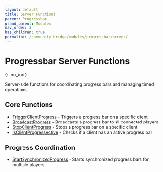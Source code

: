 ```yaml
---
layout: default
title: Server Functions
parent: Progressbar
grand_parent: Modules
nav_order: 2
has_children: true
permalink: /community_bridge/modules/progressbar/server/
---
```


# Progressbar Server Functions
{: .no_toc }

Server-side functions for coordinating progress bars and managing timed operations.

## Core Functions

- [TriggerClientProgress](TriggerClientProgress.md) - Triggers a progress bar on a specific client
- [BroadcastProgress](BroadcastProgress.md) - Broadcasts a progress bar to all connected players
- [StopClientProgress](StopClientProgress.md) - Stops a progress bar on a specific client
- [IsClientProgressActive](IsClientProgressActive.md) - Checks if a client has an active progress bar

## Progress Coordination

- [StartSynchronizedProgress](StartSynchronizedProgress.md) - Starts synchronized progress bars for multiple players
